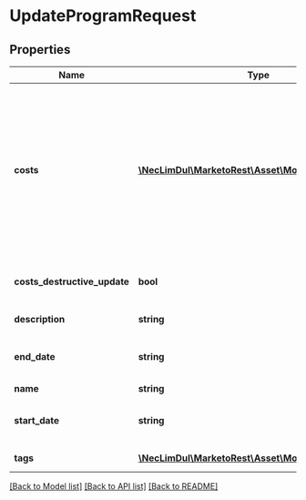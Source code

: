 # UpdateProgramRequest

## Properties
Name | Type | Description | Notes
------------ | ------------- | ------------- | -------------
**costs** | [**\NecLimDul\MarketoRest\Asset\Model\CostRequest[]**](CostRequest.md) | Lists of associated period costs that allow you to append, replace, or delete. To append new costs, simply add them to costs array.  To replace costs (destructive update), pass new costs and set costsDestructiveUpdate to true. To delete costs, do not pass costs parameter and set costsDestructiveUpdate to true | [optional] 
**costs_destructive_update** | **bool** | Set true to destroy existing costs and replace them with the specified costs | [optional] 
**description** | **string** | Updated description for the program | [optional] 
**end_date** | **string** | End date of the program.  Applicable to event, email, and webinar type programs | [optional] 
**name** | **string** | Name of the program | [optional] 
**start_date** | **string** | Start date of program.  Applicable to event, email and webinar type programs | [optional] 
**tags** | [**\NecLimDul\MarketoRest\Asset\Model\TagRequest[]**](TagRequest.md) | List of associated program tags | [optional] 

[[Back to Model list]](../README.md#documentation-for-models) [[Back to API list]](../README.md#documentation-for-api-endpoints) [[Back to README]](../README.md)


